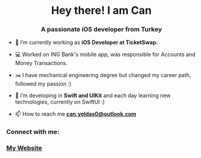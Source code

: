 <h1 align="center">Hey there! I am Can</h1>
<h3 align="center">A passionate iOS developer from Turkey</h3>

- 🔭   I’m currently working as **iOS Developer at TicketSwap.** 

- 💻   Worked on ING Bank's mobile app, was responsible for Accounts and Money Transactions.

- ✂️   I have mechanical engineering degree but changed my career path, followed my passion :)

- 🌱   I’m developing in **Swift and UIKit** and each day learning new technologies, currently on SwiftUI :)

- 📫 How to reach me **can.yoldas0@outlook.com**

<h3 align="left">Connect with me:</h3>
<p align="left">
  <a href="https://www.cyoldas.com" target="_blank"><h3>My Website</h3></a>

